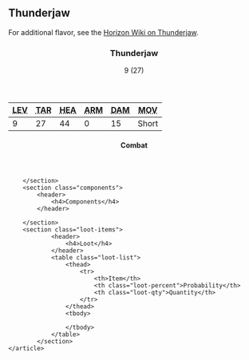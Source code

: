 <!-- +template machine thunderjaw cypher-creature -->

## Thunderjaw

For additional flavor, see the [Horizon Wiki on Thunderjaw](https://horizon.fandom.com/wiki/Thunderjaw).

<div class="cypher-stat-block stat-block">
    <article>
        <header class="title">
            <h3><span class="word" markdown="1">Thunderjaw</span></h3>
            <aside class="level-and-target">9 (27)</aside>
        </header>
        <section class="stats-tab">
        <table class="stats">
            <thead>
                <tr>
                    <th><abbr title="Level">LEV</abbr></th>
                    <th><abbr title="Target Number">TAR</abbr></th>
                    <th><abbr title="Health">HEA</abbr></th>
                    <th><abbr title="Armor">ARM</abbr></th>
                    <th><abbr title="Damage">DAM</abbr></th>
                    <th><abbr title="Movement">MOV</abbr></th>
                </tr>
            </thead>
            <tbody>
                <tr>
                    <td>9</td>
                    <td>27</td>
                    <td>44</td>
                    <td>0</td>
                    <td>15</td>
                    <td>Short</td>
                </tr>
            </tbody>
        </table>
        </section>
        <section class="points">
        </section>
        <section class="combats">
            <header>
                <h4>Combat</h4>
            </header>


        </section>
        <section class="components">
            <header>
                <h4>Components</h4>
            </header>

        </section>
        <section class="loot-items">
                <header>
                    <h4>Loot</h4>
                </header>
                <table class="loot-list">
                    <thead>
                        <tr>
                            <th>Item</th>
                            <th class="loot-percent">Probability</th>
                            <th class="loot-qty">Quantity</th>
                        </tr>
                    </thead>
                    <tbody>
        
                    </tbody>
                </table>
            </section>
    </article>
</div>


<!-- -template machine thunderjaw cypher-creature -->
